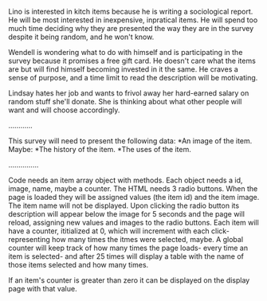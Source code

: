 Lino is interested in kitch items because he is writing a sociological report.
He will be most interested in inexpensive, inpratical items.
He will spend too much time deciding why they are presented the way they are in the survey despite it being random, and he won't know.

Wendell is wondering what to do with himself and is participating in the survey because it promises a free gift card.
He doesn't care what the items are but will find himself becoming invested in it the same. He craves a sense of purpose, and a time limit to read the description will be motivating.

Lindsay hates her job and wants to frivol away her hard-earned salary on random stuff she'll donate.
She is thinking about what other people will want and will choose accordingly.

............


This survey will need to present the following data:
*An image of the item.
Maybe:
*The history of the item.
*The uses of the item.

...............

Code needs an item array object with methods.
Each object needs a id, image, name, maybe a counter.
The HTML needs 3 radio buttons. When the page is loaded they will be assigned values (the item id) and the item image. The item name will not be displayed.
Upon clicking the radio button its description will appear below the image for 5 seconds and the page will reload, assigning new values and images to the radio buttons.
Each item will have a counter, ititialized at 0, which will increment with each click- representing how many times the itmes were selected, maybe.
A global counter will keep track of how many times the page loads- every time an item is selected- and after 25 times will display a table with the name of those items selected and how many times.

If an item's counter is greater than zero it can be displayed on the display page with that value.


